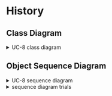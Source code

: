 # History

## Class Diagram
<details>
<summary>UC-8 class diagram</summary>
</br>

</details>


## Object Sequence Diagram

<details>
<summary>UC-8 sequence diagram</summary>
</br>

<img src="docs/diagram/history_sequence_diagram .png">

</details>


<details>
<summary>sequence diagram trials</summary>
</br>
첫 번째는 Database가 Display History를 직접 call 하는 설계이며 두번째는 Database가 결과로 나온 history를 Controller에게 return 한 뒤 Controller가 Display History를 call하는 방식이다.
</br>
Database가 Display History를 call하는 것은 Database의 기능에 맞지 않다고 판단하여 두번째 설계로 결정하였다.
</br>

<img src="docs/diagram/history_sequence_trials.jpg">


</details>
